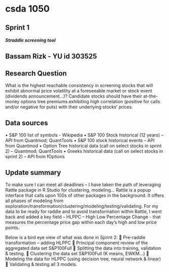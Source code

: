
# csda 1050

## Sprint 1

##### Straddle screening tool
## Bassam Rizk - YU id 303525

## Research Question
What is the highest reachable consistency in screening stocks that will exhibit abnormal price volatility at a foreseeable market or stock event (dividends announcement…)? 
Candidate stocks should have their at-the-money options tree premiums exhibiting high correlation (positive for calls and/or negative for puts) with their underlying stocks’ prices. 

## Data sources	
•	S&P 100 list of symbols - Wikipedia
•	S&P 100 Stock historical (12 years) – API from Quantmod; QuantTools
•	S&P 100 stock historical events – API from Quantmod
•	Option Tree historical data (call on select stocks in sprint 2) – Quantmod; QuantTools
•	Greeks historical data (call on select stocks in sprint 2) – API from fOptions 

## Update summary
To make sure I can meet all deadlines – I have taken the path of leveraging Rattle package in R Studio for clustering, modeling…
Rattle is a popup interface that calls upon 100s of other packages in the background. It offers all phases of modeling from exploration/transformation/clustering/modeling/testing/validating.
For my data to be ready for raddle and to avoid transformation within Rattle, I went back and added a key field – HLPPC – High Low Percentage Change - that measures the percentage price gap within each day’s high and low price points.

Below is a bird eye view of what was done in Sprint 2:
	Pre-raddle transformation – adding HLPPC
	Principal component review of the aggregated data set S&P100Full
	Splitting the data into training, validation & testing.
	Clustering the data set S&P100Full (K means, EWKM…)
	Modeling the data for HLPPC (using decision tree, neural network & linear)
	Validating & testing all 3 models.
